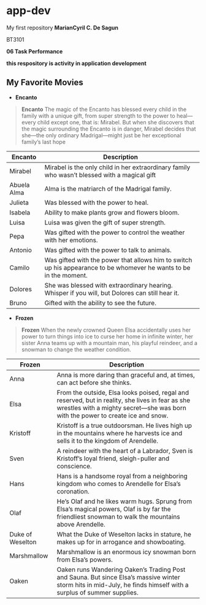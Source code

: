 # app-dev
My first repository
**MarianCyril C. De Sagun**

BT3101

**06 Task Performance**

**this respository is activity in application development**

## **My Favorite Movies**
- **Encanto**
> **Encanto** The magic of the Encanto has blessed every child in the family with a unique gift, from super strength to the power to heal—every child except one, that is: Mirabel. But when she discovers that the magic surrounding the Encanto is in danger, Mirabel decides that she—the only ordinary Madrigal—might just be her exceptional family’s last hope

| Encanto  | Description |
| ----------- | ----------- |
| Mirabel | Mirabel is the only child in her extraordinary family who wasn’t blessed with a magical gift  |
|Abuela Alma| Alma is the matriarch of the Madrigal family.|
| Julieta |  Was blessed with the power to heal.|
| Isabela | Ability to make plants grow and flowers bloom. |
| Luisa  | Luisa was given the gift of super strength.|
| Pepa | Was gifted with the power to control the weather with her emotions. |
| Antonio | Was gifted with the power to talk to animals.|
| Camilo | Was gifted with the power that allows him to switch up his appearance to be whomever he wants to be in the moment.|
| Dolores |She was blessed with extraordinary hearing. Whisper if you will, but Dolores can still hear it.|
| Bruno | Gifted with the ability to see the future.|

- **Frozen**
> **Frozen** When the newly crowned Queen Elsa accidentally uses her power to turn things into ice to curse her home in infinite winter, her sister Anna teams up with a mountain man, his playful reindeer, and a snowman to change the weather condition.

| Frozen | Description |
| ----------- | ----------- |
| Anna | Anna is more daring than graceful and, at times, can act before she thinks.|
| Elsa | From the outside, Elsa looks poised, regal and reserved, but in reality, she lives in fear as she wrestles with a mighty secret—she was born with the power to create ice and snow.|
| Kristoff | Kristoff is a true outdoorsman. He lives high up in the mountains where he harvests ice and sells it to the kingdom of Arendelle.|
| Sven | A reindeer with the heart of a Labrador, Sven is Kristoff’s loyal friend, sleigh-puller and conscience.|
| Hans  | Hans is a handsome royal from a neighboring kingdom who comes to Arendelle for Elsa’s coronation.|
| Olaf | He’s Olaf and he likes warm hugs. Sprung from Elsa’s magical powers, Olaf is by far the friendliest snowman to walk the mountains above Arendelle.|
| Duke of Weselton | What the Duke of Weselton lacks in stature, he makes up for in arrogance and showboating.|
| Marshmallow | Marshmallow is an enormous icy snowman born from Elsa’s powers.|
| Oaken | Oaken runs Wandering Oaken’s Trading Post and Sauna. But since Elsa’s massive winter storm hits in mid-July, he finds himself with a surplus of summer supplies.|
